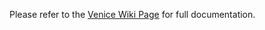 
Please refer to the [Venice Wiki Page](https://github.com/venicegeo/venice/wiki/Pz-Ingest) for full documentation.
